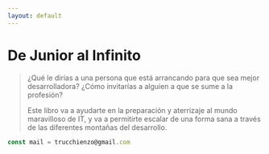 ```yaml
---
layout: default
---
```


# De Junior al Infinito

> ¿Qué le dirías a una persona que está arrancando para que sea mejor desarrolladora?
> ¿Cómo invitarías a alguien a que se sume a la profesión?
>
> Este libro va a ayudarte en la preparación y aterrizaje al mundo maravilloso de IT, y va a permitirte escalar de una forma sana a través de las diferentes montañas del desarrollo.

```js
const mail = trucchienzo@gmail.com
```